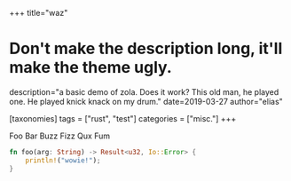+++
title="waz"
# Don't make the description long, it'll make the theme ugly.
description="a basic demo of zola. Does it work? This old man, he played one. He played knick knack on my drum."
date=2019-03-27
author="elias"

[taxonomies]
tags = ["rust", "test"]
categories = ["misc."]
+++


Foo Bar Buzz Fizz Qux Fum

```rust
fn foo(arg: String) -> Result<u32, Io::Error> {
    println!("wowie!");
}
```
